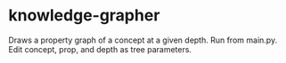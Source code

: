 # knowledge-grapher

Draws a property graph of a concept at a given depth.
Run from main.py. Edit concept, prop, and depth as tree parameters.
